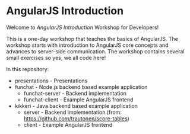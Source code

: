 # AngularJS Introduction

Welcome to *AngularJS Introduction* Workshop for Developers!

This is a one-day workshop that teaches the basics of AngularJS. The workshop starts with introduction to AngularJS core concepts and advances to server-side communication. The workshop contains several small exercises so yes, we all code here!

In this repository:

- presentations - Presentations
- funchat - Node.js backend based example application
  - funchat-server - Backend implementation
  - funchat-client - Example AngularJS frontend 
- kikkeri - Java backend based example application
  - server - Backend implementation (from: https://github.com/trautonen/score-tables)
  - client - Example AngularJS frontend
